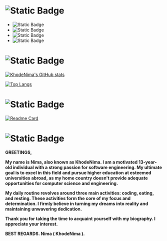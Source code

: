 
# ![Static Badge](https://img.shields.io/badge/Informations-%238B0000?style=soci&logoColor=country&color=%238B0000)



- ![Static Badge](https://img.shields.io/badge/Nima-%238B0000?style=soci&label=Name&color=%238B0000)
- ![Static Badge](https://img.shields.io/badge/13-%238B0000?style=soci&logoColor=%238B0000&label=Age&color=%238B0000)
- ![Static Badge](https://img.shields.io/badge/Iran-%238B0000?style=soci&logoColor=country&label=Motherland%20%3A%20&color=%238B0000)
- ![Static Badge](https://img.shields.io/badge/Software%20engineering,%20CyberSecurity-%238B0000?style=soci&logoColor=country&label=Interested%20in%20%3A%20&color=%238B0000)



# ![Static Badge](https://img.shields.io/badge/Skills_And_conditions-%238B0000?style=soci&logoColor=country&color=%238B0000)
[![KhodeNima's GitHub stats](https://github-readme-stats.vercel.app/api?username=KhodeNima&show_icons=true&theme=shadow_red&rank_icon=github&card_width=500x&ring_color=#000000)](https://github.com/anuraghazra/github-readme-stats)

[![Top Langs](https://github-readme-stats.vercel.app/api/top-langs/?username=KhodeNima&layout=compact&theme=shadow_red&card_width=500x)](https://github.com/KhodeNima/github-readme-stats)

# ![Static Badge](https://img.shields.io/badge/Currently_working_on-%238B0000?style=soci&logoColor=country&color=%238B0000)

[![Readme Card](https://github-readme-stats.vercel.app/api/pin/?username=KhodeNima&repo=NyvoHabit&theme=shadow_red)](https://github.com/anuraghazra/github-readme-stats)

# ![Static Badge](https://img.shields.io/badge/Description-%238B0000?style=soci&logoColor=country&color=%238B0000)



**GREETINGS,**

**My name is Nima, also known as KhodeNima. I am a motivated 13-year-old individual with a strong passion for software engineering. My ultimate goal is to excel in this field and pursue  higher education at esteemed universities abroad, as my home country doesn't provide adequate opportunities for computer science and engineering.**

**My daily routine revolves around three main activities: coding, eating, and resting. These activities form the core of my focus and determination. I firmly believe in turning my dreams  into reality and maintaining unwavering dedication.**

**Thank you for taking the time to acquaint yourself with my biography. I appreciate your interest.**

**BEST REGARDS.
Nima ( KhodeNima ).**



